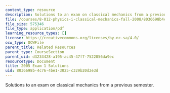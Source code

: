 ```yaml
---
content_type: resource
description: Solutions to an exam on classical mechanics from a previous semester.
file: /courses/8-012-physics-i-classical-mechanics-fall-2008/8036698b4c764be13025c329b20d2e3d_05quiz1sol.pdf
file_size: 575346
file_type: application/pdf
learning_resource_types: []
license: https://creativecommons.org/licenses/by-nc-sa/4.0/
ocw_type: OCWFile
parent_title: Related Resources
parent_type: CourseSection
parent_uid: d3234428-a195-ac45-47f7-7522856da9ec
resourcetype: Document
title: 2005 Exam 1 Solutions
uid: 8036698b-4c76-4be1-3025-c329b20d2e3d
---
```

Solutions to an exam on classical mechanics from a previous semester.